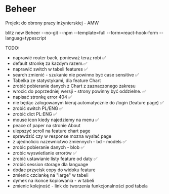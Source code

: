 # Beheer

Projekt do obrony pracy inżynierskiej - AMW

blitz new Beheer --no-git --npm --template=full --form=react-hook-form --languag=typescript

TODO:

- naprawić router back, ponieważ teraz robi ✅
- default stronkę za kazdym razem.✅
- naprawić switch w tabeli features ✅
- search zmienić - szukanie nie powinno być case sensitive ✅
- Tabelka ze statystykami, dla feature Chart
- zrobić pobieranie danych z Chart z zaznaczonego zakresu
- wrocic do poprzedniej wersji - strony powinny być oddzielne. ✅
- napisać stronkę error 404 ✅
- nie będąc zalogowanym kieruj automatycznie do /login (feature page) ✅
- zrobić switch PL/ENG ✅
- zrobić dict PL:ENG ✅
- mouse icon kiedy najedziemy na menu ✅
- peace of paper na stronie About
- ulepszyć scroll na feature chart page
- sprawdzić czy w response mozna wysłać page
- z ujednolicic nazewnictwo zmiennych - bd - models ✅
- zrobic pobieranie danych - blob ✅
- zrobic wyswietlanie errorów ✅
- zrobić ustawianie listy feature od daty ✅
- zrobić session storage dla language
- dodac przycisk copy do widoku feature
- zmienic czciankę na "large" w tabeli
- dymek na ikonce kopiowania - w tabeli
- zmienic kolejność - link do tworzenia funkcjonalności pod tabela
